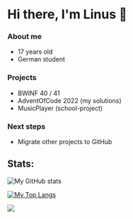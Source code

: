# Hi there, I'm Linus 👋

### About me
- 17 years old
- German student

### Projects
- BWINF 40 / 41
- AdventOfCode 2022 (my solutions)
- MusicPlayer (school-project)

### Next steps
- Migrate other projects to GitHub

## Stats:

![My GitHub stats](https://github-readme-stats.vercel.app/api?username=sunilsch&show_icons=true&theme=synthwave)

[![My Top Langs](https://github-readme-stats.vercel.app/api/top-langs/?username=sunilsch&hide=batchfile&theme=synthwave&layout=compact)](https://github-readme-stats.vercel.app/api/top-langs/?username=sunilsch&hide=batchfile&theme=synthwave&layout=compact)

![](https://komarev.com/ghpvc/?username=sunilsch&color=green)
